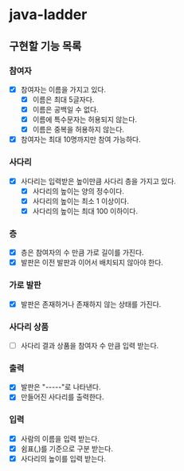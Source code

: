 # java-ladder

## 구현할 기능 목록

### 참여자

- [x] 참여자는 이름을 가지고 있다.
    - [x] 이름은 최대 5글자다.
    - [x] 이름은 공백일 수 없다.
    - [x] 이름에 특수문자는 허용되지 않는다.
    - [x] 이름은 중복을 허용하지 않는다.
- [x] 참여자는 최대 10명까지만 참여 가능하다.

### 사다리

- [x] 사다리는 입력받은 높이만큼 사다리 층을 가지고 있다.
    - [x] 사다리의 높이는 양의 정수이다.
    - [x] 사다리의 높이는 최소 1 이상이다.
    - [x] 사다리의 높이는 최대 100 이하이다.

### 층

- [x] 층은 참여자의 수 만큼 가로 길이를 가진다.
- [x] 발판은 이전 발판과 이어서 배치되지 않아야 한다.

### 가로 발판

- [x] 발판은 존재하거나 존재하지 않는 상태를 가진다.

### 사다리 상품

- [ ] 사다리 결과 상품을 참여자 수 만큼 입력 받는다.

### 출력

- [x] 발판은 "-----"로 나타낸다.
- [x] 만들어진 사다리를 출력한다.

### 입력

- [x] 사람의 이름을 입력 받는다.
- [x] 쉼표(,)를 기준으로 구분 받는다.
- [x] 사다리의 높이를 입력 받는다.
